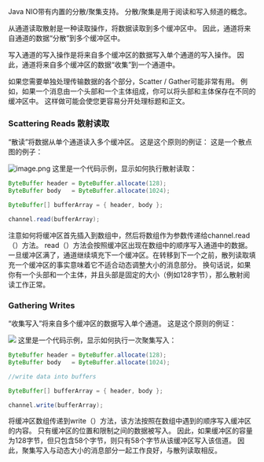 Java NIO带有内置的分散/聚集支持。 分散/聚集是用于阅读和写入频道的概念。

从通道读取散射是一种读取操作，将数据读取到多个缓冲区中。 因此，通道将来自通道的数据“分散”到多个缓冲区中。

写入通道的写入操作是将来自多个缓冲区的数据写入单个通道的写入操作。 因此，通道将来自多个缓冲区的数据“收集”到一个通道中。

如果您需要单独处理传输数据的各个部分，Scatter / Gather可能非常有用。 例如，如果一个消息由一个头部和一个主体组成，你可以将头部和主体保存在不同的缓冲区中。 这样做可能会使您更容易分开处理标题和正文。
###  Scattering Reads 散射读取
“散读”将数据从单个通道读入多个缓冲区。 这是这个原则的例证：
这是一个散点图的例子：

![image.png](http://upload-images.jianshu.io/upload_images/5786888-20df49a325aae2e3.png?imageMogr2/auto-orient/strip%7CimageView2/2/w/1240)
这里是一个代码示例，显示如何执行散射读取：
```java
ByteBuffer header = ByteBuffer.allocate(128);
ByteBuffer body   = ByteBuffer.allocate(1024);

ByteBuffer[] bufferArray = { header, body };

channel.read(bufferArray);
```
注意如何将缓冲区首先插入到数组中，然后将数组作为参数传递给channel.read（）方法。 read（）方法会按照缓冲区出现在数组中的顺序写入通道中的数据。 一旦缓冲区满了，通道继续填充下一个缓冲区。在转移到下一个之前，散列读取填充一个缓冲区的事实意味着它不适合动态调整大小的消息部分。 换句话说，如果你有一个头部和一个主体，并且头部是固定的大小（例如128字节），那么散射阅读工作正常。
###  Gathering Writes 
“收集写入”将来自多个缓冲区的数据写入单个通道。 这是这个原则的例证：

![](http://upload-images.jianshu.io/upload_images/5786888-016aa99a29ed58f4.png?imageMogr2/auto-orient/strip%7CimageView2/2/w/1240)
这里是一个代码示例，显示如何执行一次聚集写入：
```java
ByteBuffer header = ByteBuffer.allocate(128);
ByteBuffer body   = ByteBuffer.allocate(1024);

//write data into buffers

ByteBuffer[] bufferArray = { header, body };

channel.write(bufferArray);
```
将缓冲区数组传递到write（）方法，该方法按照在数组中遇到的顺序写入缓冲区的内容。 只有缓冲区的位置和限制之间的数据被写入。 因此，如果缓冲区的容量为128字节，但只包含58个字节，则只有58个字节从该缓冲区写入该信道。 因此，聚集写入与动态大小的消息部分一起工作良好，与散列读取相反。
